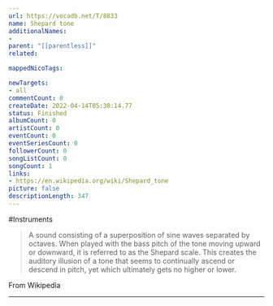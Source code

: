 ```yaml
---
url: https://vocadb.net/T/8833
name: Shepard tone
additionalNames: 
- 
parent: "[[parentless]]"
related:

mappedNicoTags:

newTargets:
- all
commentCount: 0
createDate: 2022-04-14T05:30:14.77
status: Finished
albumCount: 0
artistCount: 0
eventCount: 0
eventSeriesCount: 0
followerCount: 0
songListCount: 0
songCount: 1
links: 
- https://en.wikipedia.org/wiki/Shepard_tone
picture: false
descriptionLength: 347
---
```


#Instruments

> A sound consisting of a superposition of sine waves separated by octaves. When played with the bass pitch of the tone moving upward or downward, it is referred to as the Shepard scale. This creates the auditory illusion of a tone that seems to continually ascend or descend in pitch, yet which ultimately gets no higher or lower.

From Wikipedia

---

